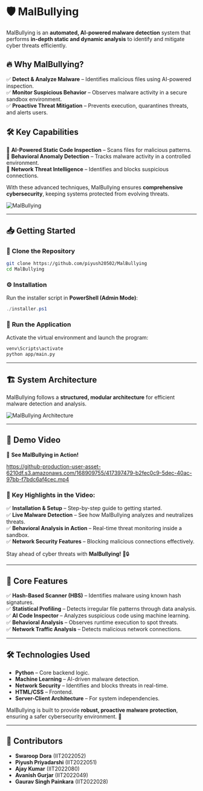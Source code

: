 # 🛡️ **MalBullying**  

MalBullying is an **automated, AI-powered malware detection** system that performs **in-depth static and dynamic analysis** to identify and mitigate cyber threats efficiently.  

## 🔥 Why MalBullying?  
✅ **Detect & Analyze Malware** – Identifies malicious files using AI-powered inspection.  
✅ **Monitor Suspicious Behavior** – Observes malware activity in a secure sandbox environment.  
✅ **Proactive Threat Mitigation** – Prevents execution, quarantines threats, and alerts users.  

## 🛠️ **Key Capabilities**  
🔹 **AI-Powered Static Code Inspection** – Scans files for malicious patterns.  
🔹 **Behavioral Anomaly Detection** – Tracks malware activity in a controlled environment.  
🔹 **Network Threat Intelligence** – Identifies and blocks suspicious connections.  

With these advanced techniques, MalBullying ensures **comprehensive cybersecurity**, keeping systems protected from evolving threats.  

![MalBullying](https://github.com/user-attachments/assets/6399e842-842f-486a-a9ab-47fe3b497d38)  

---

## 📥 **Getting Started**  

### 🔹 Clone the Repository  
```sh
git clone https://github.com/piyush20502/MalBullying
cd MalBullying
```

### ⚙️ **Installation**  
Run the installer script in **PowerShell (Admin Mode)**:  
```powershell
./installer.ps1
```

### 🚀 **Run the Application**  
Activate the virtual environment and launch the program:  
```sh
venv\Scripts\activate
python app/main.py
```

---

## 🏗️ **System Architecture**  
MalBullying follows a **structured, modular architecture** for efficient malware detection and analysis.  

![MalBullying Architecture](https://github.com/user-attachments/assets/a4605c6a-c1e4-42e4-af78-b94e03e273eb)  

---

## 🎥 **Demo Video**  
🚀 **See MalBullying in Action!** 

https://github-production-user-asset-6210df.s3.amazonaws.com/168909755/417397479-b2fec0c9-5dec-40ac-97bb-f7bdc6af4cec.mp4


### 🔹 **Key Highlights in the Video:**  
✅ **Installation & Setup** – Step-by-step guide to getting started.  
✅ **Live Malware Detection** – See how MalBullying analyzes and neutralizes threats.  
✅ **Behavioral Analysis in Action** – Real-time threat monitoring inside a sandbox.  
✅ **Network Security Features** – Blocking malicious connections effectively.  

Stay ahead of cyber threats with **MalBullying!** 🚀🔒  

---

## 📌 **Core Features**  
✅ **Hash-Based Scanner (HBS)** – Identifies malware using known hash signatures.  
✅ **Statistical Profiling** – Detects irregular file patterns through data analysis.  
✅ **AI Code Inspector** – Analyzes suspicious code using machine learning.  
✅ **Behavioral Analysis** – Observes runtime execution to spot threats.  
✅ **Network Traffic Analysis** – Detects malicious network connections.  

---

## 🛠️ **Technologies Used**  
- **Python** – Core backend logic.  
- **Machine Learning** – AI-driven malware detection.  
- **Network Security** – Identifies and blocks threats in real-time.  
- **HTML/CSS** – Frontend.  
- **Server-Client Architecture** – For system independencies.  

MalBullying is built to provide **robust, proactive malware protection**, ensuring a safer cybersecurity environment. 🚀  

---

## 👥 **Contributors**  
- **Swaroop Dora** (IIT2022052)  
- **Piyush Priyadarshi** (IIT2022051)  
- **Ajay Kumar** (IIT2022080)  
- **Avanish Gurjar** (IIT2022049)  
- **Gaurav Singh Painkara** (IIT2022028)  
